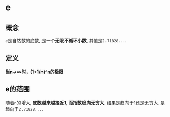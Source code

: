 # e

## 概念

`e`是自然数的底数, 是一个**无限不循环小数**, 其值是`2.71828...`.

## 定义

**当n→∞时，(1+1/n)^n的极限**

## e的范围

随着`n`的增大, **底数越来越接近1, 而指数趋向无穷大**. 结果是趋向于1还是无穷大. 是趋向于`2.71828...`.